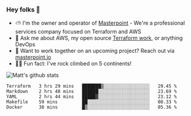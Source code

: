 

### Hey folks 👋

- ⛅️ I'm the owner and operator of [Masterpoint](https://masterpoint.io) - We're a professional services company focused on Terraform and AWS
- 💬 Ask me about AWS, my open source [Terraform work](https://github.com/masterpointio?q=terraform&type=&language=hcl), or anything DevOps
- 🔨 Want to work together on an upcoming project? Reach out via [masterpoint.io](https://masterpoint.io)
- 🧗‍♂️ Fun fact: I've rock climbed on 5 continents! 


![Matt's github stats](https://github-readme-stats.vercel.app/api?username=Gowiem&count_private=true&theme=cobalt&show_icons=true)

<!--START_SECTION:waka-->
```text
Terraform   3 hrs 29 mins   ███████▒░░░░░░░░░░░░░░░░░   29.45 % 
Markdown    2 hrs 48 mins   ██████░░░░░░░░░░░░░░░░░░░   23.69 % 
YAML        2 hrs 44 mins   █████▓░░░░░░░░░░░░░░░░░░░   23.12 % 
Makefile    59 mins         ██░░░░░░░░░░░░░░░░░░░░░░░   08.33 % 
Docker      38 mins         █▒░░░░░░░░░░░░░░░░░░░░░░░   05.36 % 
```
<!--END_SECTION:waka-->
